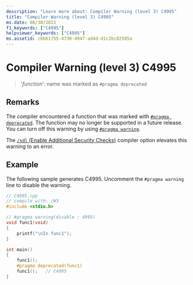 ```yaml
---
description: "Learn more about: Compiler Warning (level 3) C4995"
title: "Compiler Warning (level 3) C4995"
ms.date: 08/30/2022
f1_keywords: ["C4995"]
helpviewer_keywords: ["C4995"]
ms.assetid: c6b61755-4730-4947-ad4d-d1c2bc82585a
---
```

# Compiler Warning (level 3) C4995

> '*function*': name was marked as `#pragma deprecated`

## Remarks

The compiler encountered a function that was marked with [`#pragma deprecated`](../../preprocessor/deprecated-c-cpp.md). The function may no longer be supported in a future release. You can turn off this warning by using [`#pragma warning`](../../preprocessor/warning.md).

The [`/sdl` (Enable Additional Security Checks)](../../build/reference/sdl-enable-additional-security-checks.md) compiler option elevates this warning to an error.

## Example

The following sample generates C4995. Uncomment the `#pragma warning` line to disable the warning.

```cpp
// C4995.cpp
// compile with: /W3
#include <stdio.h>

// #pragma warning(disable : 4995)
void func1(void)
{
    printf("\nIn func1");
}

int main()
{
    func1();
    #pragma deprecated(func1)
    func1();   // C4995
}
```
